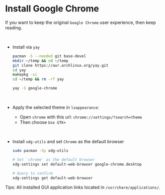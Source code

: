 # Install Google Chrome

If you want to keep the original `Google Chrome` user experience, then
keep reading.

</br>

- Install via `yay`
    ```bash
    pacman -S --needed git base-devel
    mkdir ~/temp && cd ~/temp
    git clone https://aur.archlinux.org/yay.git
    cd yay
    makepkg -si
    cd ~/temp && rm -rf yay

    yay -S google-chrome
    ```

</br>

- Apply the selected theme in `lxappearance`:

    - Open `chrome` with this url: `chrome://settings/?search=theme`
    - Then choose `Use GTK+`

</br>

- Install `xdg-utils` and set `Chrome` as the default browser

    ```bash
    sudo pacman -Sy xdg-utils

    # Set `chrome` as the default browser
    xdg-settings set default-web-browser google-chrome.desktop

    # Query to confirm
    xdg-settings get default-web-browser
    ```

Tips: All installed GUI application links located in `/usr/share/applications/`.

</br>

